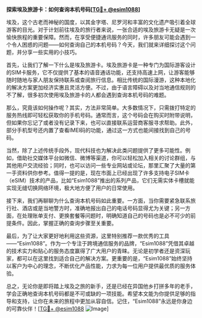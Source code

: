 **探索埃及旅游卡：如何查询本机号码[[TG💪+ @esim1088](https://t.me/s/esim1088)]**

埃及，这个古老而神秘的国度，以其金字塔、尼罗河和丰富的文化遗产吸引着全球游客的目光。对于计划前往埃及的旅行者来说，一张合适的埃及旅游卡无疑是一次愉快旅程的重要保障。然而，在享受便捷通讯服务的同时，许多朋友可能会遇到一个令人困惑的问题——如何查询自己的本机号码？今天，我们就来详细探讨这个问题，并分享一些实用的小技巧。

首先，让我们了解一下什么是埃及旅游卡。埃及旅游卡是一种专门为国际游客设计的SIM卡服务，它不仅提供了基本的语音通话功能，还支持高速上网，让游客能够随时随地与家人朋友保持联系或查阅旅行信息。相比传统的国际漫游，这种本地化的解决方案更加经济实惠且灵活方便。不过，由于语言障碍以及对当地通信规则的不了解，很多初次使用埃及旅游卡的人都会遇到查询本机号码的难题。

那么，究竟该如何操作呢？其实，方法非常简单。大多数情况下，只需拨打特定的服务热线即可轻松获取你的手机号码。通常而言，这个号码会在购买时附带说明，但如果你忘记了或者没有记录下来，也可以直接联系运营商客服寻求帮助。此外，部分手机型号还内置了查看IMEI码的功能，通过这一方式也能间接找到自己的号码。

当然，除了上述传统手段外，现代科技也为解决此类问题提供了更多可能性。例如，借助社交媒体平台如微信、微博等渠道，你可以轻松加入相关的讨论群组，与其他用户交流经验；同时，也可以访问一些专业网站或论坛，那里汇聚了大量的第一手资料供你参考。值得一提的是，现在市面上已经出现了许多支持电子SIM卡（eSIM）技术的产品，比如“Esim1088”推出的系列产品，它们无需实体卡槽就能实现无缝切换网络环境，极大地方便了用户的日常使用。

接下来，我们再聊聊为什么查询本机号码如此重要。一方面，当你需要紧急联系旅行社、酒店或是当地警方时，准确地报出自己的电话号码显得尤为关键；另一方面，在处理账单支付、更换套餐等问题时，明确知道自己的号码也是必不可少的前提条件。因此，掌握正确的查询步骤至关重要。

最后，为了让大家更好地利用这些资源，这里特别推荐一款优秀的工具——“Esim1088”。作为一个专注于跨境通信服务的品牌，“Esim1088”凭借其卓越的技术实力和贴心的服务态度赢得了广大用户的青睐。无论是初学者还是资深玩家，都可以在这里找到适合自己的解决方案。更重要的是，“Esim1088”始终坚持以客户为中心的理念，不断优化产品性能，力求为每一位用户提供最优质的服务体验。

总之，无论你是即将踏上埃及之旅的新手，还是已经在异国他乡打拼多年的老手，学会正确地查询本机号码都是不可或缺的一项技能。希望本文能为你提供足够的指导和支持，让你在未来的旅程中更加从容自信。记住，“Esim1088”永远是你身边的可靠伙伴！[[TG💪+ @esim1088](https://t.me/s/esim1088) ![Image](https://i.postimg.cc/4NQfJmqS/Snipaste-2025-05-13-00-14-12.png)]